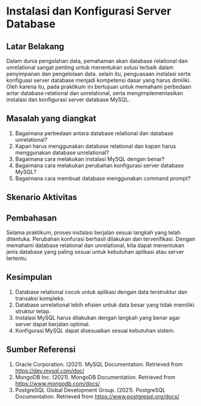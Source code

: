 # Instalasi dan Konfigurasi Server Database

## Latar Belakang
Dalam dunia pengolahan data, pemahaman akan database relational dan unrelational sangat penting untuk menentukan solusi terbaik dalam penyimpanan dan pengelolaan data. selain itu, penguasaan instalasi serta konfiguasi server database menjadi kompetensi dasar yang harus dimiliki. Oleh karena itu, pada praktikum ini bertujuan untuk memahami perbedaan antar database relational dan unrelational, serta mengimplementasikan instalasi dan konfigurasi server database MySQL.

## Masalah yang diangkat
1. Bagaimana perbedaan antara database relational dan database unrelational?
2. Kapan harus menggunakan database relational dan kapan harus menggunakan database unrelational?
3. Bagaimana cara melakukan instalasi MySQL dengan benar?
4. Bagaimana cara melakukan perubahan konfigurasi server database MySQL?
5. Bagaimana cara membuat database menggunakan command prompt?

## Skenario Aktivitas

## Pembahasan
Selama praktikum, proses instalasi berjalan sesuai langkah yang telah ditentuka. Perubahan konfurasi berhasil dilakukan dan terverifikasi. Dengan memahami database relational dan unrelational, kita  dapat menentukan jenis database yang paling sesuai untuk kebutuhan aplikasi atau server tertentu.

## Kesimpulan
1. Database relational cocok untuk aplikasi dengan data terstruktur dan transaksi kompleks.
2. Database unrelational lebih efisien untuk data besar yang tidak memiliki struktur tetap.
3. Instalasi MySQL harus dilakukan dengan langkah yang benar agar server dapat berjalan optimal.
4. Konfigurasi MySQL dapat disesuaikan sesuai kebutuhan sistem.

## Sumber Referensi
1. Oracle Corporation. (2021). MySQL Documentation. Retrieved from https://dev.mysql.com/doc/
2. MongoDB Inc. (2021). MongoDB Documentation. Retrieved from https://www.mongodb.com/docs/
3. PostgreSQL Global Development Group. (2021). PostgreSQL Documentation. Retrieved from https://www.postgresql.org/docs/





